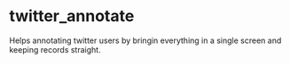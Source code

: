 # twitter_annotate
Helps annotating twitter users by bringin everything in a single screen and keeping records straight.
